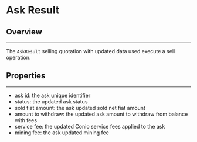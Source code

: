 # Ask Result

## Overview
---
The `AskResult` selling quotation with updated data used execute a sell operation.

## Properties
---
- ask id: the ask unique identifier
- status: the updated ask status
- sold fiat amount: the ask updated sold net fiat amount
- amount to withdraw: the updated ask amount to withdraw from balance with fees
- service fee: the updated Conio service fees applied to the ask
- mining fee: the ask updated mining fee
